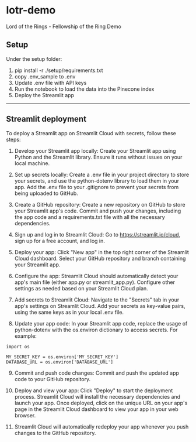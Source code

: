 # lotr-demo
Lord of the Rings - Fellowship of the Ring Demo

## Setup
Under the setup folder:  
1. pip install -r ./setup/requirements.txt
2. copy .env_sample to .env
3. Update .env file with API keys
4. Run the notebook to load the data into the Pinecone index
5. Deploy the Streamlit app 

---  

## Streamlit deployment

To deploy a Streamlit app on Streamlit Cloud with secrets, follow these steps:

1. Develop your Streamlit app locally: Create your Streamlit app using Python and the Streamlit library. Ensure it runs without issues on your local machine.

2. Set up secrets locally: Create a .env file in your project directory to store your secrets, and use the python-dotenv library to load them in your app. Add the .env file to your .gitignore to prevent your secrets from being uploaded to GitHub.

3. Create a GitHub repository: Create a new repository on GitHub to store your Streamlit app's code. Commit and push your changes, including the app code and a requirements.txt file with all the necessary dependencies.

4. Sign up and log in to Streamlit Cloud: Go to https://streamlit.io/cloud, sign up for a free account, and log in.

5. Deploy your app: Click "New app" in the top right corner of the Streamlit Cloud dashboard. Select your GitHub repository and branch containing your Streamlit app.

6. Configure the app: Streamlit Cloud should automatically detect your app's main file (either app.py or streamlit_app.py). Configure other settings as needed based on your Streamlit Cloud plan.

7. Add secrets to Streamlit Cloud: Navigate to the "Secrets" tab in your app's settings on Streamlit Cloud. Add your secrets as key-value pairs, using the same keys as in your local .env file.

8. Update your app code: In your Streamlit app code, replace the usage of python-dotenv with the os.environ dictionary to access secrets. For example:

```
import os

MY_SECRET_KEY = os.environ['MY_SECRET_KEY']
DATABASE_URL = os.environ['DATABASE_URL']
```

9. Commit and push code changes: Commit and push the updated app code to your GitHub repository.

10. Deploy and view your app: Click "Deploy" to start the deployment process. Streamlit Cloud will install the necessary dependencies and launch your app. Once deployed, click on the unique URL on your app's page in the Streamlit Cloud dashboard to view your app in your web browser.

11. Streamlit Cloud will automatically redeploy your app whenever you push changes to the GitHub repository.






